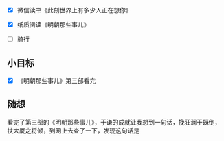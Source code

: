 - [x] 微信读书《此刻世界上有多少人正在想你》
- [x] 纸质阅读《明朝那些事儿》
- [ ] 骑行


## 小目标
- [x] 《明朝那些事儿》第三部看完

## 随想
看完了第三部的《明朝那些事儿》，于谦的成就让我想到一句话，挽狂澜于既倒，扶大厦之将倾，到网上去查了一下，发现这句话是